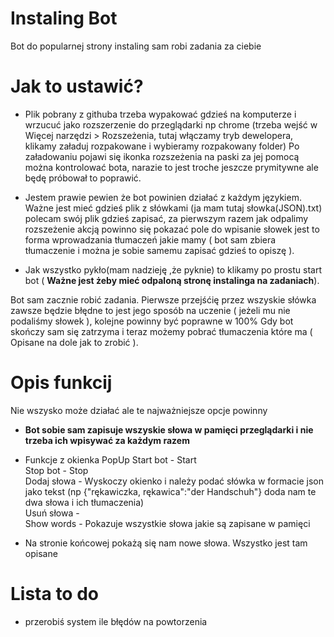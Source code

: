 # Instaling Bot
Bot do popularnej strony instaling sam robi zadania za ciebie

# Jak to ustawić?

* Plik pobrany z githuba trzeba wypakować gdzieś na komputerze i wrzucuć jako rozszerzenie do przeglądarki np chrome (trzeba wejść w Więcej narzędzi > Rozszeżenia, tutaj włączamy tryb dewelopera, klikamy załaduj rozpakowane i wybieramy rozpakowany folder)
Po załadowaniu pojawi się ikonka rozszeżenia na paski za jej pomocą można kontrolować bota, narazie to jest troche jeszcze prymitywne ale będę próbował to poprawić.

* Jestem prawie pewien że bot powinien działać z każdym językiem.
Ważne jest mieć gdzieś plik z słówkami (ja mam tutaj słowka(JSON).txt) polecam swój plik gdzieś zapisać, za pierwszym razem jak odpalimy rozszeżenie akcją powinno się pokazać pole do wpisanie słowek jest to forma wprowadzania tłumaczeń jakie mamy ( bot sam zbiera tłumaczenie i można je sobie samemu zapisać gdzieś to opiszę ).

* Jak wszystko pykło(mam nadzieję ,że pyknie) to klikamy po prostu start bot ( <b>____Ważne jest żeby mieć odpaloną stronę instalinga na zadaniach____</b>).

Bot sam zacznie robić zadania. Pierwsze przejśćię przez wszyskie słówka zawsze będzie błędne to jest jego sposób na uczenie ( jeżeli mu nie podaliśmy słowek ), kolejne powinny być poprawne w 100%
Gdy bot skończy sam się zatrzyma i teraz możemy pobrać tłumaczenia które ma ( Opisane na dole jak to zrobić ).

# Opis funkcij
Nie wszysko może działać ale te najważniejsze opcje powinny
* <b>Bot sobie sam zapisuje wszyskie słowa w pamięci przeglądarki i nie trzeba ich wpisywać za każdym razem</b>

* Funkcje z okienka PopUp
Start bot - Start <br>
Stop bot - Stop<br>
Dodaj słowa - Wyskoczy okienko i należy podać słówka w formacie json jako tekst (np {"rękawiczka, rękawica":"der Handschuh"} doda nam te dwa słowa i ich tłumaczenia)<br>
Usuń słowa - <br>
Show words - Pokazuje wszystkie słowa jakie są zapisane w pamięci <br>

* Na stronie końcowej pokażą się nam nowe słowa. Wszystko jest tam opisane

# Lista to do 
* przerobiś system ile błędów na powtorzenia 